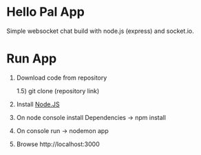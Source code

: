 Hello Pal App
===================

Simple websocket chat build with node.js (express) and socket.io.

# Run App

1) Download code from repository

    1.5) git clone (repository link)

2) Install [Node.JS](https://nodejs.org/en/) 

3) On node console install Dependencies -> npm install

4) On console run -> nodemon app

5) Browse http://localhost:3000
